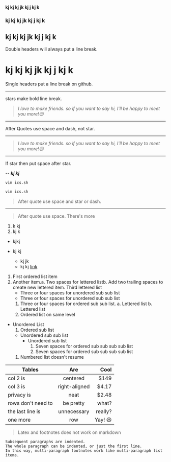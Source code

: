#### kj kj  kj jk kj j kj k
### kj kj  kj jk kj j kj k
## kj kj  kj jk kj j kj k
Double headers will always put a  line break.
# kj kj  kj jk kj j kj k
Single headers put a line break on github.
***
stars make bold line break.




> *I love to make friends. so if you want to say hi, I'll be happy to meet you more!😊*
***
After Quotes use space and dash, not star.

---
> *I love to make friends. so if you want to say hi, I'll be happy to meet you more!😊*
***

If star then put space after star.





--
***kj kj***




`vim ics.sh`

```bash
vim ics.sh
```

> After quote use space and star or dash.

---
> After quote use space.
There's more




1. k kj
2. kj k

* kjkj


* kj kj
  * kj jk
  * kj kj
    [link](http://imran-hossain.ml)





1. First ordered list item
2. Another item.a. Two spaces for lettered listb. Add two trailing spaces to create new lettered item. Third lettered list
   * Three or four spaces for unordered sub sub list
   * Three or four spaces for unordered sub sub list
   1. Three or four spaces for ordered sub sub list.
        a. Lettered list
        b. Lettered list
   2. Ordered list on same level

* Unordered List
  1. Ordered sub list
  * Unordered sub sub list
    * Unordered sub list
      1. Seven spaces for ordered sub sub sub sub list
      2. Seven spaces for ordered sub sub sub sub list
  1. Numbered list doesn't resume




| Tables | Are | Cool |
|----|:---:|---:|
| col 2 is | centered | $149 |
| col 3 is | right-aligned | $4.17 |
| privacy is | neat | $2.48 |
| rows don't need to | be pretty | what? |
| the last line is | unnecessary | really? |
| one more | row | Yay! 😆 |




> Latex and footnotes does not work on markdown


    Subsequent paragraphs are indented.
    The whole paragraph can be indented, or just the first line.
    In this way, multi-paragraph footnotes work like multi-paragraph list items.


